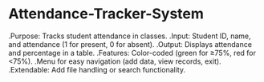 # Attendance-Tracker-System

.Purpose: Tracks student attendance in classes.
.Input: Student ID, name, and attendance (1 for present, 0 for absent).
.Output: Displays attendance and percentage in a table.
.Features: Color-coded (green for ≥75%, red for <75%).
.Menu for easy navigation (add data, view records, exit).
.Extendable: Add file handling or search functionality.
